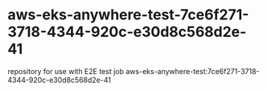 # aws-eks-anywhere-test-7ce6f271-3718-4344-920c-e30d8c568d2e-41
repository for use with E2E test job aws-eks-anywhere-test:7ce6f271-3718-4344-920c-e30d8c568d2e-41
